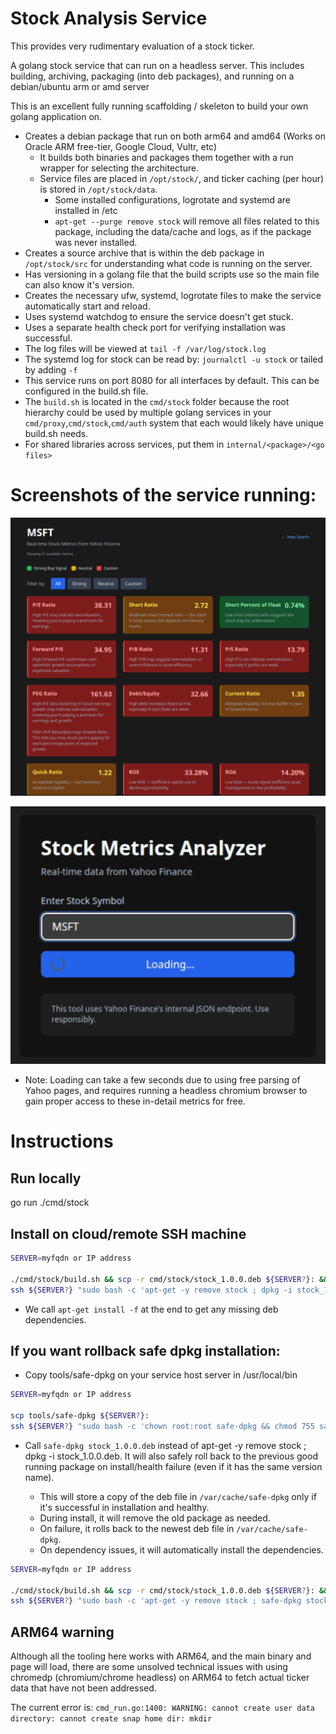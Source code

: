 # Stock Analysis Service
This provides very rudimentary evaluation of a stock ticker.

A golang stock service that can run on a headless server. This includes building, archiving, packaging (into deb packages), and running on a debian/ubuntu arm or amd server

This is an excellent fully running scaffolding / skeleton to build your own golang application on.

- Creates a debian package that run on both arm64 and amd64 (Works on Oracle ARM free-tier, Google Cloud, Vultr, etc)
  - It builds both binaries and packages them together with a run wrapper for selecting the architecture.
  - Service files are placed in `/opt/stock/`, and ticker caching (per hour) is stored in `/opt/stock/data`.
    - Some installed configurations, logrotate and systemd are installed in /etc
    - `apt-get --purge remove stock` will remove all files related to this package, including the data/cache and logs, as if the package was never installed.
- Creates a source archive that is within the deb package in `/opt/stock/src` for understanding what code is running on the server.
- Has versioning in a golang file that the build scripts use so the main file can also know it's version.
- Creates the necessary ufw, systemd, logrotate files to make the service automatically start and reload.
- Uses systemd watchdog to ensure the service doesn't get stuck.
- Uses a separate health check port for verifying installation was successful.
- The log files will be viewed at `tail -f /var/log/stock.log`
- The systemd log for stock can be read by: `journalctl -u stock` or tailed by adding `-f`
- This service runs on port 8080 for all interfaces by default. This can be configured in the build.sh file.
- The `build.sh` is located in the `cmd/stock` folder because the root hierarchy could be used by multiple golang services in your `cmd/proxy`,`cmd/stock`,`cmd/auth` system that each would likely have unique build.sh needs.
- For shared libraries across services, put them in `internal/<package>/<go files>`

# Screenshots of the service running:

![Analysis of stock valuation](docs/stock_analysis_MSFT.png)

![Entered stock and loading data](docs/stock_metrics_analyzer_home.png)

- Note: Loading can take a few seconds due to using free parsing of Yahoo pages, and requires running a headless chromium browser to gain proper access to these in-detail metrics for free.

# Instructions

## Run locally

go run ./cmd/stock

## Install on cloud/remote SSH machine

``` bash
SERVER=myfqdn or IP address

./cmd/stock/build.sh && scp -r cmd/stock/stock_1.0.0.deb ${SERVER?}: && 
ssh ${SERVER?} "sudo bash -c 'apt-get -y remove stock ; dpkg -i stock_1.0.0.deb && apt-get install -f'"
```

- We call `apt-get install -f` at the end to get any missing deb dependencies.

## If you want rollback safe dpkg installation:

- Copy tools/safe-dpkg on your service host server in /usr/local/bin

``` bash
SERVER=myfqdn or IP address

scp tools/safe-dpkg ${SERVER?}:
ssh ${SERVER?} "sudo bash -c 'chown root:root safe-dpkg && chmod 755 safe-dpkg && mv safe-dpkg /usr/local/bin/safe-dpkg'"
```

- Call `safe-dpkg stock_1.0.0.deb` instead of apt-get -y remove stock ; dpkg -i stock_1.0.0.deb. It will also safely roll back to the previous good running package on install/health failure (even if it has the same version name).

  - This will store a copy of the deb file in `/var/cache/safe-dpkg` only if it's successful in installation and healthy.
  - During install, it will remove the old package as needed.
  - On failure, it rolls back to the newest deb file in `/var/cache/safe-dpkg`.
  - On dependency issues, it will automatically install the dependencies.

``` bash
SERVER=myfqdn or IP address

./cmd/stock/build.sh && scp -r cmd/stock/stock_1.0.0.deb ${SERVER?}: && 
ssh ${SERVER?} "sudo bash -c 'apt-get -y remove stock ; safe-dpkg stock_1.0.0.deb || apt-get install -f'"
```

## ARM64 warning

Although all the tooling here works with ARM64, and the main binary and page will load, there are some unsolved technical issues with using chromedp (chromium/chrome headless) on ARM64 to fetch actual ticker data that have not been addressed.

The current error is:
`cmd_run.go:1400: WARNING: cannot create user data directory: cannot create snap home dir: mkdir`